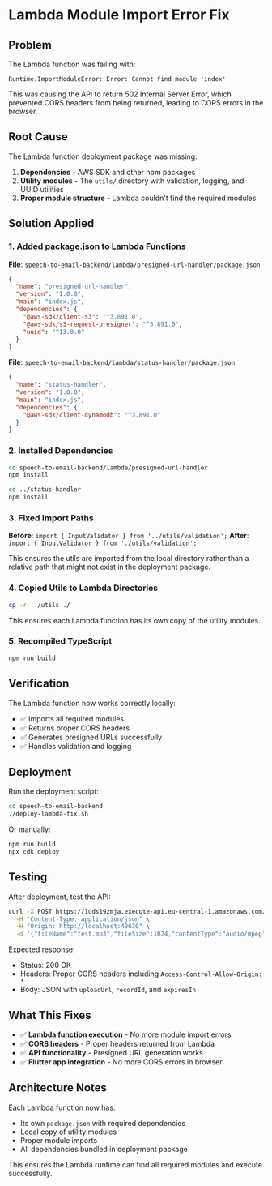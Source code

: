# Lambda Module Import Error Fix

## Problem
The Lambda function was failing with:
```
Runtime.ImportModuleError: Error: Cannot find module 'index'
```

This was causing the API to return 502 Internal Server Error, which prevented CORS headers from being returned, leading to CORS errors in the browser.

## Root Cause
The Lambda function deployment package was missing:
1. **Dependencies** - AWS SDK and other npm packages
2. **Utility modules** - The `utils/` directory with validation, logging, and UUID utilities
3. **Proper module structure** - Lambda couldn't find the required modules

## Solution Applied

### 1. Added package.json to Lambda Functions
**File**: `speech-to-email-backend/lambda/presigned-url-handler/package.json`
```json
{
  "name": "presigned-url-handler",
  "version": "1.0.0",
  "main": "index.js",
  "dependencies": {
    "@aws-sdk/client-s3": "^3.891.0",
    "@aws-sdk/s3-request-presigner": "^3.891.0",
    "uuid": "^13.0.0"
  }
}
```

**File**: `speech-to-email-backend/lambda/status-handler/package.json`
```json
{
  "name": "status-handler",
  "version": "1.0.0",
  "main": "index.js",
  "dependencies": {
    "@aws-sdk/client-dynamodb": "^3.891.0"
  }
}
```

### 2. Installed Dependencies
```bash
cd speech-to-email-backend/lambda/presigned-url-handler
npm install

cd ../status-handler
npm install
```

### 3. Fixed Import Paths
**Before**: `import { InputValidator } from '../utils/validation';`
**After**: `import { InputValidator } from './utils/validation';`

This ensures the utils are imported from the local directory rather than a relative path that might not exist in the deployment package.

### 4. Copied Utils to Lambda Directories
```bash
cp -r ../utils ./
```

This ensures each Lambda function has its own copy of the utility modules.

### 5. Recompiled TypeScript
```bash
npm run build
```

## Verification
The Lambda function now works correctly locally:
- ✅ Imports all required modules
- ✅ Returns proper CORS headers
- ✅ Generates presigned URLs successfully
- ✅ Handles validation and logging

## Deployment
Run the deployment script:
```bash
cd speech-to-email-backend
./deploy-lambda-fix.sh
```

Or manually:
```bash
npm run build
npx cdk deploy
```

## Testing
After deployment, test the API:
```bash
curl -X POST https://1uds19zmja.execute-api.eu-central-1.amazonaws.com/prod/presigned-url \
  -H "Content-Type: application/json" \
  -H "Origin: http://localhost:49630" \
  -d '{"fileName":"test.mp3","fileSize":1024,"contentType":"audio/mpeg"}'
```

Expected response:
- Status: 200 OK
- Headers: Proper CORS headers including `Access-Control-Allow-Origin: *`
- Body: JSON with `uploadUrl`, `recordId`, and `expiresIn`

## What This Fixes
- ✅ **Lambda function execution** - No more module import errors
- ✅ **CORS headers** - Proper headers returned from Lambda
- ✅ **API functionality** - Presigned URL generation works
- ✅ **Flutter app integration** - No more CORS errors in browser

## Architecture Notes
Each Lambda function now has:
- Its own `package.json` with required dependencies
- Local copy of utility modules
- Proper module imports
- All dependencies bundled in deployment package

This ensures the Lambda runtime can find all required modules and execute successfully.